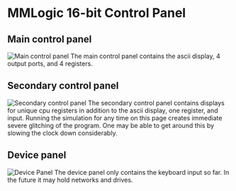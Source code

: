 # MMLogic 16-bit Control Panel

## Main control panel 
![Main control panel][mainControlPanel]
The main control panel contains the ascii display, 4 output ports, and 4 registers.
## Secondary control panel
![Secondary control panel][secondaryControlPanel]
The secondary control panel contains displays for unique cpu registers in addition to the ascii display, one register, and input.
Running the simulation for any time on this page creates immediate severe glitching of the program. 
One may be able to get around this by slowing the clock down considerably.
## Device panel
![Device Panel][devicePanel]
The device panel only contains the keyboard input so far. In the future it may hold networks and drives.

[mainControlPanel]: https://grexel.github.io/JCompiler/MML_16bit/ControlPanel/MainControl.jpg "Main Control Panel"
[secondaryControlPanel]: https://grexel.github.io/JCompiler/MML_16bit/ControlPanel/SecondaryControl.jpg "Secondary Control Panel"
[devicePanel]: https://grexel.github.io/JCompiler/MML_16bit/ControlPanel/DevicePanel.jpg "Device Panel"
